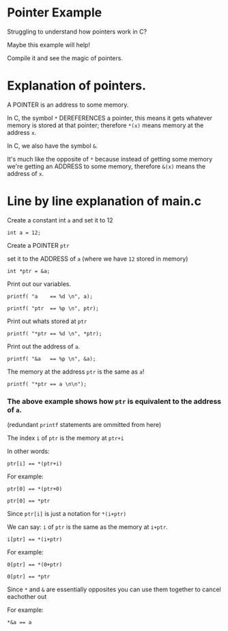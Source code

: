 
# Pointer Example
Struggling to understand how pointers work in C?


Maybe this example will help!


Compile it and see the magic of pointers.


# Explanation of pointers.

A POINTER is an address to some memory.

In C, the symbol `*` DEREFERENCES a pointer,
this means it gets whatever memory is stored at that pointer;
therefore `*(x)` means memory at the address `x`.

In C, we also have the symbol `&`.

It's much like the opposite of `*` because
instead of getting some memory we're getting
an ADDRESS to some memory, therefore
`&(x)` means the address of `x`.
	
# Line by line explanation of main.c

Create a constant int `a` and set it to 12


`int a = 12;`

Create a POINTER `ptr`


set it to the ADDRESS of `a` (where we have `12` stored in memory)


`int *ptr = &a;`

Print out our variables.


`printf( "a    == %d \n", a);`


`printf( "ptr  == %p \n", ptr);`


Print out whats stored at `ptr`


`printf( "*ptr == %d \n", *ptr);`


Print out the address of `a`.


`printf( "&a   == %p \n", &a);`


The memory at the address `ptr` is the same as `a`!


`printf( "*ptr == a \n\n");`


### The above example shows how `ptr` is equivalent to the address of `a`. 

(redundant `printf` statements are ommitted from here)


The index `i` of `ptr` is the memory at `ptr+i`


In other words:


`ptr[i] == *(ptr+i)` 


For example:


`ptr[0] == *(ptr+0)`


`ptr[0] == *ptr`

Since `ptr[i]` is just a notation for `*(i+ptr)`


We can say: `i` of `ptr` is the same as the memory at `i+ptr`.


`i[ptr] == *(i+ptr)`


For example:


`0[ptr] == *(0+ptr)`


`0[ptr] == *ptr`

Since `*` and `&` are essentially opposites you can use them together to cancel eachother out


For example:


`*&a == a`